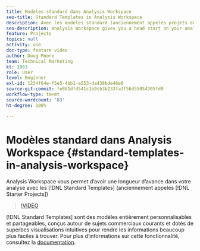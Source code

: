```yaml
---
title: Modèles standard dans Analysis Workspace
seo-title: Standard Templates in Analysis Workspace
description: Avec les modèles standard (anciennement appelés projets de lancement), Analysis Workspace vous permet dʼavoir une longueur dʼavance dans votre analyse.
seo-description: Analysis Workspace gives you a head start on your analysis with Standard Templates (formerly called Starter Projects)
feature: Projects
topics: null
activity: use
doc-type: feature video
author: Doug Moore
team: Technical Marketing
kt: 1963
role: User
level: Beginner
exl-id: 1234f64e-f5e5-4bb1-a553-da438bde46e0
source-git-commit: fe861dfd541c1b9cb3b233fa3f56d55054305fd9
workflow-type: tm+mt
source-wordcount: '83'
ht-degree: 100%

---
```


# Modèles standard dans Analysis Workspace {#standard-templates-in-analysis-workspace}

Analysis Workspace vous permet dʼavoir une longueur dʼavance dans votre analyse avec les [!DNL Standard Templates] (anciennement appelés [!DNL Starter Projects])

>[!VIDEO](https://video.tv.adobe.com/v/23960/?quality=12)

[!DNL Standard Templates] sont des modèles entièrement personnalisables et partageables, conçus autour de sujets commerciaux courants et dotés de superbes visualisations intuitives pour rendre les informations beaucoup plus faciles à trouver. Pour plus dʼinformations sur cette fonctionnalité, consultez la [documentation](https://experienceleague.adobe.com/docs/analytics/analyze/analysis-workspace/build-workspace-project/starter-projects.html?lang=fr).

